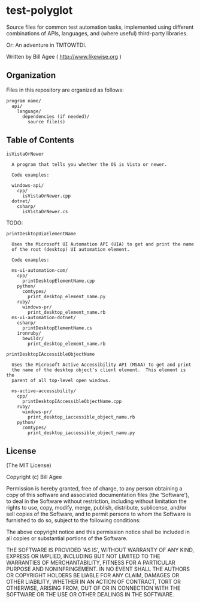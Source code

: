 # test-polyglot 
Source files for common test automation tasks, implemented using different combinations of APIs, languages, and (where useful) third-party libraries.

Or: An adventure in TMTOWTDI.

Written by Bill Agee ( http://www.likewise.org )

## Organization
Files in this repository are organized as follows:

````
program name/
  api/
    language/
      dependencies (if needed)/
        source file(s)
````

## Table of Contents


````
isVistaOrNewer

  A program that tells you whether the OS is Vista or newer.

  Code examples:

  windows-api/
    cpp/
      isVistaOrNewer.cpp
  dotnet/
    csharp/
      isVistaOrNewer.cs

````

TODO:

````
printDesktopUiaElementName

  Uses the Microsoft UI Automation API (UIA) to get and print the name
  of the root (desktop) UI automation element.

  Code examples:

  ms-ui-automation-com/
    cpp/
      printDesktopElementName.cpp
    python/
      comtypes/
        print_desktop_element_name.py
    ruby/
      windows-pr/
        print_desktop_element_name.rb
  ms-ui-automation-dotnet/
    csharp/
      printDesktopElementName.cs
    ironruby/
      bewildr/
        print_desktop_element_name.rb
````

````
printDesktopIAccessibleObjectName

  Uses the Microsoft Active Accessibility API (MSAA) to get and print
  the name of the desktop object's client element.  This element is the
  parent of all top-level open windows.

  ms-active-accessibility/
    cpp/
      printDesktopIAccessibleObjectName.cpp
    ruby/
      windows-pr/
        print_desktop_iaccessible_object_name.rb
    python/
      comtypes/
        print_desktop_iaccessible_object_name.py
````

## License
(The MIT License)

Copyright (c) Bill Agee

Permission is hereby granted, free of charge, to any person obtaining a copy of this software and associated documentation files (the 'Software'), to deal in the Software without restriction, including without limitation the rights to use, copy, modify, merge, publish, distribute, sublicense, and/or sell copies of the Software, and to permit persons to whom the Software is furnished to do so, subject to the following conditions:

The above copyright notice and this permission notice shall be included in all copies or substantial portions of the Software.

THE SOFTWARE IS PROVIDED 'AS IS', WITHOUT WARRANTY OF ANY KIND, EXPRESS OR IMPLIED, INCLUDING BUT NOT LIMITED TO THE WARRANTIES OF MERCHANTABILITY, FITNESS FOR A PARTICULAR PURPOSE AND NONINFRINGEMENT. IN NO EVENT SHALL THE AUTHORS OR COPYRIGHT HOLDERS BE LIABLE FOR ANY CLAIM, DAMAGES OR OTHER LIABILITY, WHETHER IN AN ACTION OF CONTRACT, TORT OR OTHERWISE, ARISING FROM, OUT OF OR IN CONNECTION WITH THE SOFTWARE OR THE USE OR OTHER DEALINGS IN THE SOFTWARE.

